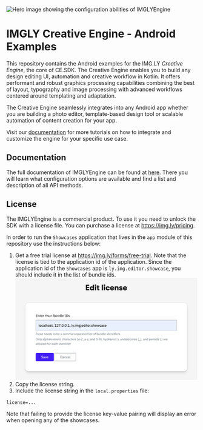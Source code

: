 ![Hero image showing the configuration abilities of IMGLYEngine](https://img.ly/static/cesdk_release_header.png)

# IMGLY Creative Engine - Android Examples

This repository contains the Android examples for the IMG.LY *Creative Engine*, the core of CE.SDK.
The Creative Engine enables you to build any design editing UI, automation and creative workflow in Kotlin.
It offers performant and robust graphics processing capabilities combining the best of layout, typography and image processing with advanced workflows centered around templating and adaptation.

The Creative Engine seamlessly integrates into any Android app whether you are building a photo editor, template-based design tool or scalable automation of content creation for your app.

Visit our [documentation](https://img.ly/docs/cesdk) for more tutorials on how to integrate and
customize the engine for your specific use case.

## Documentation
The full documentation of IMGLYEngine can be found at
[here](https://img.ly/docs/cesdk/android/).
There you will learn what configuration options are available and find a list
and description of all API methods.

## License

The IMGLYEngine is a commercial product. To use it you need to unlock the SDK with a license file. You can purchase a license at https://img.ly/pricing.

In order to run the `Showcases` application that lives in the `app` module of this repository use the instructions below:
1. Get a free trial license at https://img.ly/forms/free-trial. Note that the license is tied to the application id of the application. Since the application id of the `Showcases` app is `ly.img.editor.showcase`, you should include it in the list of bundle ids.
   ![alt text](./bundle_id_instruction.png)
2. Copy the license string.
3. Include the license string in the `local.properties` file:
```
license=...
```

Note that failing to provide the license key-value pairing will display an error when opening any of the showcases.
